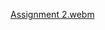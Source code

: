 [Assignment 2.webm](https://github.com/NalluriRathnaSahithi/Neural_Network_Assignment_2/assets/82823005/960df475-d90f-48fd-ac06-7ffa6de53779)
